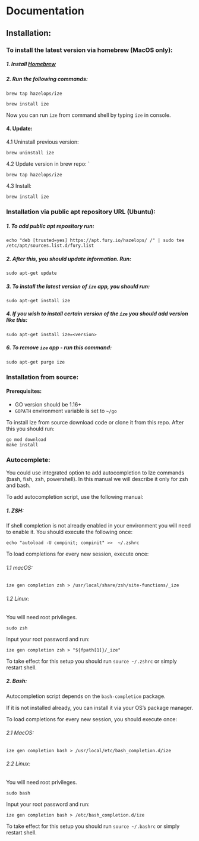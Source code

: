 # Documentation
## Installation:
### To install the latest version via homebrew (MacOS only):
##### 1. Install [Homebrew](https://brew.sh/)
##### 2. Run the following commands:
```shell
brew tap hazelops/ize
```

```shell
brew install ize
```

Now you can run `ize` from command shell by typing `ize` in console.

#### 4. Update:
4.1 Uninstall previous version:

```shell
brew uninstall ize
```

4.2 Update version in brew repo: `

```shell
brew tap hazelops/ize
```

4.3 Install:

```shell
brew install ize
```

### Installation via public apt repository URL (Ubuntu):
##### 1. To add public apt repository run:
 ```shell
echo "deb [trusted=yes] https://apt.fury.io/hazelops/ /" | sudo tee /etc/apt/sources.list.d/fury.list
```

##### 2. After this, you should update information. Run:
```shell
sudo apt-get update
```

##### 3. To install the latest version of `ize` app, you should run:
```shell
sudo apt-get install ize 
```

##### 4. If you wish to install certain version of the `ize` you should add version like this:
 ```shell
sudo apt-get install ize=<version>
 ```

##### 6. To remove `ize` app - run this command:
```shell
sudo apt-get purge ize
```

### Installation from source:
#### Prerequisites:
- GO version should be 1.16+
- `GOPATH` environment variable is set to `~/go`

To install Ize from source download code or clone it from this repo. After this you should run:

```shell
go mod download
make install
```


### Autocomplete:
You could use integrated option to add autocompletion to Ize commands (bash, fish, zsh, powershell). In this manual we will describe it only for zsh and bash.

To add autocompletion script, use the following manual:

##### 1. ZSH:
If shell completion is not already enabled in your environment you will need to enable it. You should execute the following once:

```shell
echo "autoload -U compinit; compinit" >>  ~/.zshrc
```

To load completions for every new session, execute once:

###### 1.1 macOS:
```shell
ize gen completion zsh > /usr/local/share/zsh/site-functions/_ize
```

###### 1.2 Linux:
You will need root privileges.

```shell
sudo zsh
```
Input your root password and run:

```shell
ize gen completion zsh > "${fpath[1]}/_ize"
```

To take effect for this setup you should run `source ~/.zshrc` or simply restart shell.


##### 2. Bash:
Autocompletion script depends on the `bash-completion` package.

If it is not installed already, you can install it via your OS’s package manager.

To load completions for every new session, you should execute once:

###### 2.1 MacOS:
```shell
ize gen completion bash > /usr/local/etc/bash_completion.d/ize
```

###### 2.2 Linux:
You will need root privileges.

```shell
sudo bash
```
Input your root password and run:

```shell
ize gen completion bash > /etc/bash_completion.d/ize
```

To take effect for this setup you should run `source ~/.bashrc` or simply restart shell.
